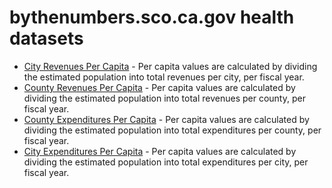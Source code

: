 # bythenumbers.sco.ca.gov health datasets
* [City Revenues Per Capita](https://bythenumbers.sco.ca.gov/d/ky7j-fsk5) - Per capita values are calculated by dividing the estimated population into total revenues per city, per fiscal year.
* [County Revenues Per Capita](https://bythenumbers.sco.ca.gov/d/da2q-agh9) - Per capita values are calculated by dividing the estimated population into total revenues per county, per fiscal year.
* [County Expenditures Per Capita](https://bythenumbers.sco.ca.gov/d/miui-wb29) - Per capita values are calculated by dividing the estimated population into total expenditures per county, per fiscal year.
* [City Expenditures Per Capita](https://bythenumbers.sco.ca.gov/d/ykhf-vfsr) - Per capita values are calculated by dividing the estimated population into total expenditures per city, per fiscal year.
